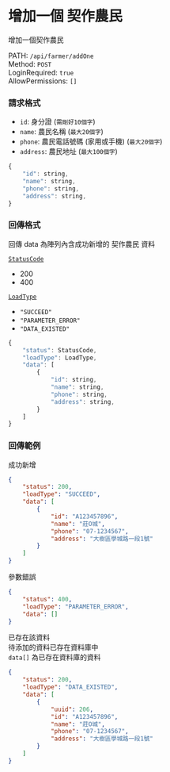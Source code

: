 # 增加一個 契作農民

增加一個契作農民

PATH: `/api/farmer/addOne`  
Method: `POST`  
LoginRequired: `true`  
AllowPermissions: `[]`  


### 請求格式
* `id`: 身分證 (`需剛好10個字`)
* `name`: 農民名稱 (`最大20個字`)
* `phone`: 農民電話號碼 (家用或手機) (`最大20個字`)
* `address`: 農民地址 (`最大100個字`)

```js
{
    "id": string,
    "name": string,
    "phone": string,
    "address": string,
}
```


### 回傳格式

回傳 data 為陣列內含成功新增的 契作農民 資料  

[`StatusCode`](../types.md#statuscode)  
* 200
* 400

[`LoadType`](../types.md#loadtype)  
* `"SUCCEED"`
* `"PARAMETER_ERROR"`
* `"DATA_EXISTED"`

```js
{
    "status": StatusCode,
    "loadType": LoadType,
    "data": [
        {
            "id": string,
            "name": string,
            "phone": string,
            "address": string,
        }
    ]
}
```


### 回傳範例
成功新增
```json
{
    "status": 200,
    "loadType": "SUCCEED",
    "data": [
        {
            "id": "A123457896",
            "name": "莊O城",
            "phone": "07-1234567",
            "address": "大樹區學城路一段1號"
        }
    ]
}
```

參數錯誤
```json
{
    "status": 400,
    "loadType": "PARAMETER_ERROR",
    "data": []
}
```

已存在該資料  
待添加的資料已存在資料庫中  
`data[]` 為已存在資料庫的資料
```json
{
    "status": 200,
    "loadType": "DATA_EXISTED",
    "data": [
        {
            "uuid": 206,
            "id": "A123457896",
            "name": "莊O城",
            "phone": "07-1234567",
            "address": "大樹區學城路一段1號"
        }
    ]
}
```